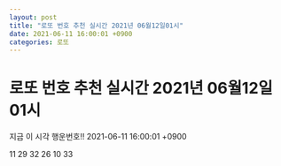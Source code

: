 ```yaml
---
layout: post
title: "로또 번호 추천 실시간 2021년 06월12일01시"
date: 2021-06-11 16:00:01 +0900
categories: 로또
---
```


# 로또 번호 추천 실시간 2021년 06월12일01시

지금 이 시각 행운번호!! 2021-06-11 16:00:01 +0900

 11  29  32  26  10  33 

